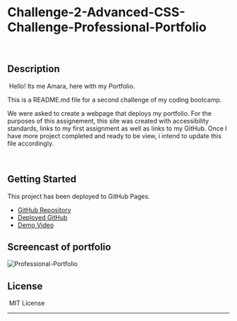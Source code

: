 # Challenge-2-Advanced-CSS-Challenge-Professional-Portfolio
​

## Description
​
Hello! Its me Amara, here with my Portfolio.

This is a README.md file for a second challenge of my coding bootcamp.

We were asked to create a webpage that deploys my portfolio. For the purposes of this assignement, this site was created with accessibility standards, links to my first assignment as well as links to my GitHub. Once I have more project completed and ready to be view, i intend to update this file accordingly.

​

## Getting Started

This project has been deployed to GitHub Pages. 

* [GitHub Repository](https://github.com/AmaraMai/Challenge-2-Advanced-CSS-Challenge-Professional-Portfolio)
* [Deployed GitHub](https://amaramai.github.io/Challenge-2-Advanced-CSS-Challenge-Professional-Portfolio/)
* [Demo Video](https://drive.google.com/file/d/19SoMzaJ--VXdyvT_0ke2OvojpYJT02ec/view)


## Screencast of portfolio 

![Professional-Portfolio](https://user-images.githubusercontent.com/88555003/137430442-160191af-38fe-4f95-91a2-a1106ea9caf7.gif)


## License
​
MIT License

---
